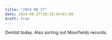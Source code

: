 ```yaml
---
title: "2024 09 27"
date: 2024-09-27T10:19:45+01:00
draft: true
---
```

Dentist today. Also sorting out Moorfields records.
